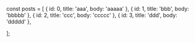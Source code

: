 const posts = [
{ id: 0, title: 'aaa', body: 'aaaaa' },  { id: 1, title: 'bbb', body: 'bbbbb' }, { id: 2, title: 'ccc', body: 'ccccc' },  { id: 3, title: 'ddd', body: 'ddddd' }, 

];
